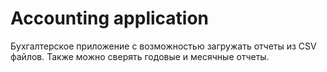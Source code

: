 # Accounting application
Бухгалтерское приложение с возможностью загружать отчеты из CSV файлов. Также можно сверять годовые и месячные отчеты.
